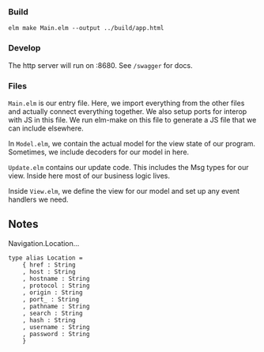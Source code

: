 ### Build

`elm make Main.elm --output ../build/app.html`

### Develop

The http server will run on :8680. See `/swagger` for docs.


### Files

`Main.elm` is our entry file. Here, we import everything from the other files and actually connect everything together. We also setup ports for interop with JS in this file. We run elm-make on this file to generate a JS file that we can include elsewhere.

In `Model.elm`, we contain the actual model for the view state of our program. Sometimes, we include decoders for our model in here.

`Update.elm` contains our update code. This includes the Msg types for our view. Inside here most of our business logic lives.

Inside `View.elm`, we define the view for our model and set up any event handlers we need.

 
## Notes

Navigation.Location...

```
type alias Location = 
    { href : String
    , host : String
    , hostname : String
    , protocol : String
    , origin : String
    , port_ : String
    , pathname : String
    , search : String
    , hash : String
    , username : String
    , password : String
    }
```